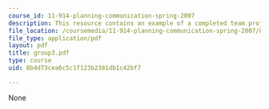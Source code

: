 ```yaml
---
course_id: 11-914-planning-communication-spring-2007
description: This resource contains an example of a completed team project.
file_location: /coursemedia/11-914-planning-communication-spring-2007/8b4d73cea6c5c1f123b2381db1c42bf7_group3.pdf
file_type: application/pdf
layout: pdf
title: group3.pdf
type: course
uid: 8b4d73cea6c5c1f123b2381db1c42bf7

---
```

None